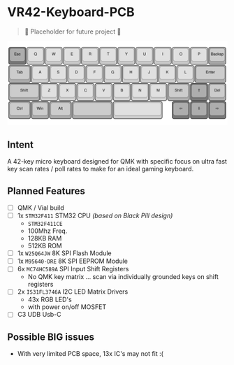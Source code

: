 # VR42-Keyboard-PCB

> &#128679; Placeholder for future project &#128679;

![](docs/vr42-layout.svg)

## Intent

A 42-key micro keyboard designed for QMK with specific focus on ultra fast key scan rates / poll rates to make for an ideal gaming keyboard.

## Planned Features

- [ ] QMK / Vial build
- [ ] 1x `STM32F411` STM32 CPU *(based on Black Pill design)*
    - `STM32F411CE`
    - 100Mhz Freq.
    - 128KB RAM
    - 512KB ROM
- [ ] 1x `W25Q64JW` 8K SPI Flash Module
- [ ] 1x `M95640-DRE` 8K SPI EEPROM Module
- [ ] 6x `MC74HC589A` SPI Input Shift Registers
    - No QMK key matrix ... scan via individually grounded keys on shift registers
- [ ] 2x `IS31FL3746A` I2C LED Matrix Drivers
    - 43x RGB LED's
    - with power on/off MOSFET
- [ ] C3 UDB Usb-C 

## Possible BIG issues

- With very limited PCB space, 13x IC's may not fit :(